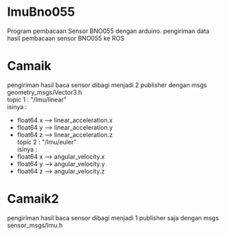 # ImuBno055
Program pembacaan Sensor BNO055 dengan arduino. pengiriman data hasil pembacaan sensor BNO055 ke ROS 
# Camaik
pengiriman hasil baca sensor dibagi menjadi 2 publisher dengan msgs geometry_msgs/Vector3.h 
<br>
topic 1 : "/Imu/linear" <br>
isinya : 
- float64 x --> linear_acceleration.x
- float64 y --> linear_acceleration.y
- float64 z --> linear_acceleration.z <br>
topic 2 : "/Imu/euler" <br>
isinya : 
- float64 x --> angular_velocity.x
- float64 y --> angular_velocity.y
- float64 z --> angular_velocity.z
# Camaik2
pengiriman hasil baca sensor dibagi menjadi 1 publisher saja dengan msgs sensor_msgs/Imu.h
